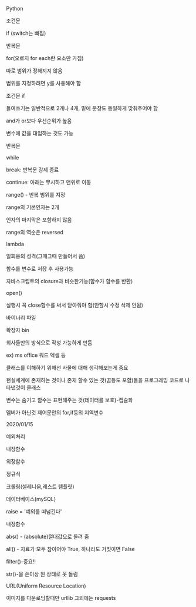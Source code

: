 Python



조건문 

if (switch는 빠짐)

반복문

for(오로지 for each란 요소만 가짐)

따로 범위가 정해지지 않음

범위를 지정하려면 y를 사용해야 함



조건문 if

들여쓰기는 일반적으로 2개나 4개, 밑에 문장도 동일하게 맞춰주어야 함

and가 or보다 우선순위가 높음

변수에 값을 대입하는 것도 가능

반복문

while

break: 반복문 강제 종료

continue: 아래는 무시하고 맨위로 이동



range() - 반복 범위를 지정

range의 기본인자는 2개

인자의 마지막은 포함하지 않음

range의 역순은 reversed







lambda

일회용의 성격(그때그때 만들어서 씀)

함수를 변수로 저장 후 사용가능

자바스크립트의 closure과 비슷한기능(함수가 함수를 반환)



open()

실행시 꼭 close함수를 써서 닫아줘야 함(안할시 수정 삭제 안됨)



바이너리 파일

확장자 bin

회사들만의 방식으로 작성 가능하게 만듬

ex) ms office 워드 엑셀 등



클래스를 이해하기 위해선 사물에 대해 생각해보는게 중요

현실세계에 존재하는 것이나 존재 할수 있는 것(꿈등도 포함)들을 프로그래밍 코드로 나타낸것이 클래스



변수는 숨기고 함수는 표현해주는 것(데이터를 보호)-캡슐화

멤버가 아닌것 제어문안의 for,if등의 지역변수





2020/01/15

예외처리

내장함수 

외장함수

정규식

크롤링(셀레니움,레스트 템플릿)

데이터베이스(mySQL)



raise = '예외를 떠넘긴다'



내장함수

abs() - (absolute)절대값으로 돌려 줌



all() - 자료가 모두 참이어야 True, 하나라도 거짓이면 False



filter()-중요!!



str()-을 쓴이상 원 상태로 못 돌림



URL(Uniform Resource Location)



이미지를 다운로딩할때만 urllib 그외에는 requests
